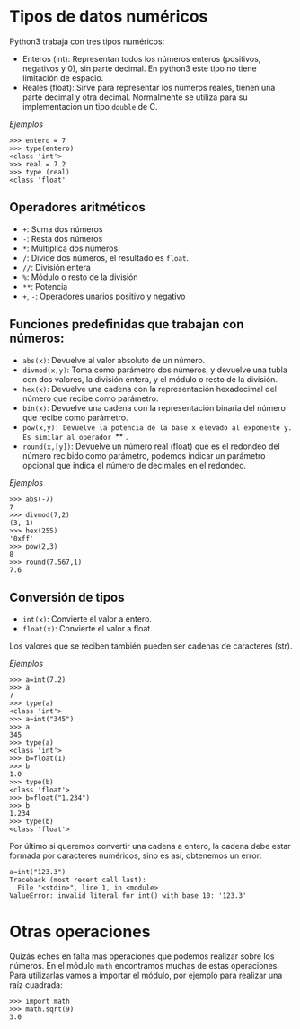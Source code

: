 # Tipos de datos numéricos

Python3 trabaja con tres tipos numéricos:

* Enteros (int): Representan todos los números enteros (positivos, negativos y 0), sin parte decimal. En python3 este tipo no tiene limitación de espacio. 
* Reales (float): Sirve para representar los números reales, tienen una parte decimal y otra  decimal. Normalmente se utiliza para su implementación un tipo `double` de C. 

*Ejemplos*

	>>> entero = 7
	>>> type(entero)
	<class 'int'>
	>>> real = 7.2
	>>> type (real)
	<class 'float'

## Operadores aritméticos

* `+`: Suma dos números
* `-`: Resta dos números
* `*`: Multiplica dos números
* `/`: Divide dos números, el resultado es `float`.
* `//`: División entera
* `%`: Módulo o resto de la división
* `**`: Potencia
* `+`, `-`: Operadores unarios positivo y negativo

## Funciones predefinidas que trabajan con números:

* `abs(x)`: Devuelve al valor absoluto de un número.
* `divmod(x,y)`: Toma como parámetro dos números, y devuelve una tubla con dos valores, la división entera, y el módulo o resto de la división.
* `hex(x)`: Devuelve una cadena con la representación hexadecimal del número que recibe como parámetro.
* `bin(x)`: Devuelve una cadena con la representación binaria del número que recibe como parámetro.
* `pow(x,y): Devuelve la potencia de la base x elevado al exponente y. Es similar al operador `**`.
* `round(x,[y])`: Devuelve un número real (float) que es el redondeo del número recibido como parámetro, podemos indicar un parámetro opcional que indica el número de decimales en el redondeo.

*Ejemplos*

	>>> abs(-7)
	7
	>>> divmod(7,2)
	(3, 1)
	>>> hex(255)
	'0xff'
	>>> pow(2,3)
	8
	>>> round(7.567,1)
	7.6

## Conversión de tipos

* `int(x)`: Convierte el valor a entero.
* `float(x)`: Convierte el valor a float.

Los valores que se reciben también pueden ser cadenas de caracteres (str).

*Ejemplos*

	>>> a=int(7.2)
	>>> a
	7
	>>> type(a)
	<class 'int'>
	>>> a=int("345")
	>>> a
	345
	>>> type(a)
	<class 'int'>
	>>> b=float(1)
	>>> b
	1.0
	>>> type(b)
	<class 'float'>
	>>> b=float("1.234")
	>>> b
	1.234
	>>> type(b)
	<class 'float'>

Por último si queremos convertir una cadena a entero, la cadena debe estar formada por caracteres numéricos, sino es así, obtenemos un error:

	a=int("123.3")
	Traceback (most recent call last):
	  File "<stdin>", line 1, in <module>
	ValueError: invalid literal for int() with base 10: '123.3'

# Otras operaciones

Quizás eches en falta más operaciones que podemos realizar sobre los números. En el módulo `math` encontramos muchas de estas operaciones. Para utilizarlas vamos  a importar el módulo, por ejemplo para realizar una raíz cuadrada:

	>>> import math
	>>> math.sqrt(9)
	3.0

